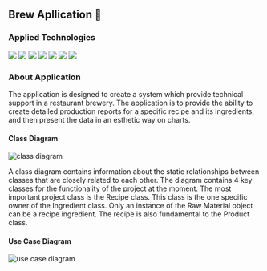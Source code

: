## Brew Apllication :beer:
### Applied Technologies
![](https://img.shields.io/badge/Spring-6DB33F.svg?style=for-the-badge&logo=Spring&logoColor=white) ![](https://img.shields.io/badge/Hibernate-59666C.svg?style=for-the-badge&logo=Hibernate&logoColor=white) ![](https://img.shields.io/badge/MySQL-4479A1.svg?style=for-the-badge&logo=MySQL&logoColor=white) ![](https://img.shields.io/badge/HTML5-E34F26.svg?style=for-the-badge&logo=HTML5&logoColor=white) ![](https://img.shields.io/badge/Thymeleaf-005F0F.svg?style=for-the-badge&logo=Thymeleaf&logoColor=white) ![](https://img.shields.io/badge/jQuery-0769AD.svg?style=for-the-badge&logo=jQuery&logoColor=white) ![](https://img.shields.io/badge/Chart.js-FF6384.svg?style=for-the-badge&logo=chartdotjs&logoColor=white)
### About Application
The application is designed to create a system which provide technical support in a restaurant brewery. The application is to provide the ability to create detailed production reports for a specific recipe and its ingredients, and then present the data in an esthetic way on charts.

#### Class Diagram
![class diagram](https://user-images.githubusercontent.com/59393105/236632508-dbefa4e6-cce6-4769-82b2-3c684b0da498.png)

A class diagram contains information about the static relationships between classes that are closely related to each other.
The diagram contains 4 key classes for the functionality of the project at the moment. The most important project class is the Recipe class. This class is the one specific owner of the Ingredient class. Only an instance of the Raw Material object can be a recipe ingredient.
The recipe is also fundamental to the Product class.

#### Use Case Diagram
![use case diagram](https://user-images.githubusercontent.com/59393105/236632548-25032b92-f824-4f72-9daf-fe8f3eb7bc14.png)
